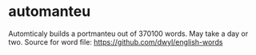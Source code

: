 # automanteu
Automticaly builds a portmanteu out of 370100 words. May take a day or two.
Source for word file: https://github.com/dwyl/english-words
